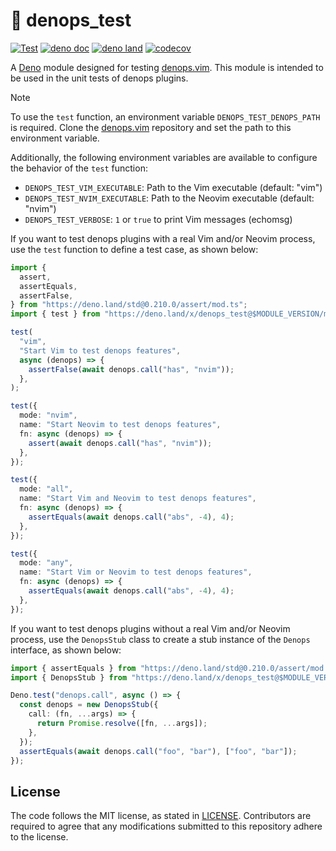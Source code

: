 # 📝 denops_test

[![Test](https://github.com/vim-denops/deno-denops-test/actions/workflows/test.yml/badge.svg)](https://github.com/vim-denops/deno-denops-test/actions/workflows/test.yml)
[![deno doc](https://doc.deno.land/badge.svg)](https://doc.deno.land/https/deno.land/x/denops_test/mod.ts)
[![deno land](http://img.shields.io/badge/available%20on-deno.land/x/denops__test-lightgrey.svg?logo=deno)](https://deno.land/x/denops_test)
[![codecov](https://codecov.io/github/vim-denops/deno-denops-test/branch/main/graph/badge.svg?token=X9O5XB4O1S)](https://codecov.io/github/vim-denops/deno-denops-test)

A [Deno] module designed for testing [denops.vim]. This module is intended to be
used in the unit tests of denops plugins.

[deno]: https://deno.land/
[denops.vim]: https://github.com/vim-denops/denops.vim

> [!NOTE]
>
> To use the `test` function, an environment variable `DENOPS_TEST_DENOPS_PATH`
> is required. Clone the [denops.vim] repository and set the path to this
> environment variable.
>
> Additionally, the following environment variables are available to configure
> the behavior of the `test` function:
>
> - `DENOPS_TEST_VIM_EXECUTABLE`: Path to the Vim executable (default: "vim")
> - `DENOPS_TEST_NVIM_EXECUTABLE`: Path to the Neovim executable (default:
  > "nvim")
> - `DENOPS_TEST_VERBOSE`: `1` or `true` to print Vim messages (echomsg)

If you want to test denops plugins with a real Vim and/or Neovim process, use
the `test` function to define a test case, as shown below:

```typescript
import {
  assert,
  assertEquals,
  assertFalse,
} from "https://deno.land/std@0.210.0/assert/mod.ts";
import { test } from "https://deno.land/x/denops_test@$MODULE_VERSION/mod.ts";

test(
  "vim",
  "Start Vim to test denops features",
  async (denops) => {
    assertFalse(await denops.call("has", "nvim"));
  },
);

test({
  mode: "nvim",
  name: "Start Neovim to test denops features",
  fn: async (denops) => {
    assert(await denops.call("has", "nvim"));
  },
});

test({
  mode: "all",
  name: "Start Vim and Neovim to test denops features",
  fn: async (denops) => {
    assertEquals(await denops.call("abs", -4), 4);
  },
});

test({
  mode: "any",
  name: "Start Vim or Neovim to test denops features",
  fn: async (denops) => {
    assertEquals(await denops.call("abs", -4), 4);
  },
});
```

If you want to test denops plugins without a real Vim and/or Neovim process, use
the `DenopsStub` class to create a stub instance of the `Denops` interface, as
shown below:

```typescript
import { assertEquals } from "https://deno.land/std@0.210.0/assert/mod.ts";
import { DenopsStub } from "https://deno.land/x/denops_test@$MODULE_VERSION/mod.ts";

Deno.test("denops.call", async () => {
  const denops = new DenopsStub({
    call: (fn, ...args) => {
      return Promise.resolve([fn, ...args]);
    },
  });
  assertEquals(await denops.call("foo", "bar"), ["foo", "bar"]);
});
```

## License

The code follows the MIT license, as stated in [LICENSE](./LICENSE).
Contributors are required to agree that any modifications submitted to this
repository adhere to the license.
